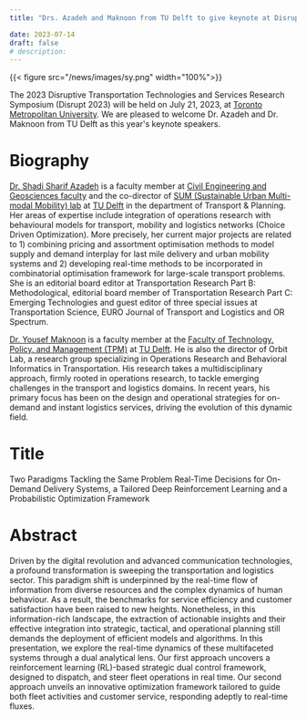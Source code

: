 ```yaml
---
title: "Drs. Azadeh and Maknoon from TU Delft to give keynote at Disrupt 2023"

date: 2023-07-14
draft: false
# description:
---
```

<!-- ![](../images/sy.png) -->
{{< figure src="/news/images/sy.png" width="100%">}}

<!--more-->



The 2023 Disruptive Transportation Technologies and Services Research Symposium (Disrupt 2023) will be held on July 21, 2023, at [Toronto Metropolitan University](https://www.torontomu.ca/). We are pleased to welcome Dr. Azadeh and Dr. Maknoon from TU Delft as this year's keynote speakers.

# Biography
[Dr. Shadi Sharif Azadeh](https://www.tudelft.nl/citg/over-faculteit/afdelingen/transport-planning/staff/persoonlijke-paginas/dr-s-shadi-sharif-azadeh) is a faculty member at [Civil Engineering and Geosciences faculty](https://www.tudelft.nl/en/ceg) and the co-director of [SUM (Sustainable Urban Multi-modal Mobility) lab](https://www.tudelft.nl/citg/over-faculteit/afdelingen/transport-planning/research/labs/sum-lab-1) at [TU Delft](https://www.tudelft.nl) in the department of Transport & Planning. Her areas of expertise include integration of operations research with behavioural models for transport, mobility and logistics networks (Choice Driven Optimization). More precisely, her current major projects are related to 1) combining pricing and assortment optimisation methods to model supply and demand interplay for last mile delivery and urban mobility systems and 2) developing real-time methods to be incorporated in combinatorial optimisation framework for large-scale transport problems. She is an editorial board editor at Transportation Research Part B: Methodological, editorial board member of Transportation Research Part C: Emerging Technologies and guest editor of three special issues at Transportation Science, EURO Journal of Transport and Logistics and OR Spectrum.

[Dr. Yousef Maknoon](https://www.tudelft.nl/en/tpm/our-faculty/departments/engineering-systems-and-services/people/assistant-professors/dr-my-yousef-maknoon) is a faculty member at the [Faculty of Technology, Policy, and Management (TPM)](https://www.tudelft.nl/en/tpm) at [TU Delft](https://www.tudelft.nl). He is also the director of Orbit Lab, a research group specializing in Operations Research and Behavioral Informatics in Transportation. His research takes a multidisciplinary approach, firmly rooted in operations research, to tackle emerging challenges in the transport and logistics domains. In recent years, his primary focus has been on the design and operational strategies for on-demand and instant logistics services, driving the evolution of this dynamic field.

# Title
Two Paradigms Tackling the Same Problem Real-Time Decisions for On-Demand Delivery Systems, a Tailored Deep Reinforcement Learning and a Probabilistic Optimization Framework

# Abstract
Driven by the digital revolution and advanced communication technologies, a profound transformation is sweeping the transportation and logistics sector. This paradigm shift is underpinned by the real-time flow of information from diverse resources and the complex dynamics of human behaviour. As a result, the benchmarks for service efficiency and customer satisfaction have been raised to new heights. Nonetheless, in this information-rich landscape, the extraction of actionable insights and their effective integration into strategic, tactical, and operational planning still demands the deployment of efficient models and algorithms. In this presentation, we explore the real-time dynamics of these multifaceted systems through a dual analytical lens. Our first approach uncovers a reinforcement learning (RL)-based strategic dual control framework, designed to dispatch, and steer fleet operations in real time. Our second approach unveils an innovative optimization framework tailored to guide both fleet activities and customer service, responding adeptly to real-time fluxes.

